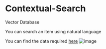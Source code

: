 # Contextual-Search
Vector Database

You can search an item using natural language

You can find the data required [here](https://drive.google.com/file/d/1lAN4uGx3m09YaITIJAcgfJbgLBusOxB4/view?usp=sharing)
![image](https://github.com/divyagupta2002/Contextual-Search/assets/78735789/0973f7e2-fa9b-4eb2-95be-f5a85ebb1dd1)
